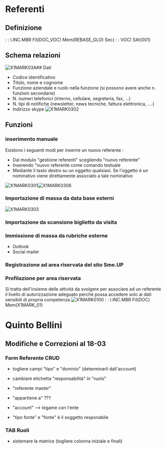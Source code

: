 # Referenti
## Definizione
 :  : I.INC.MBR Fil(DOC_VOC) Mem(REBASE_GLO) Sec( :  : VOC) SAt(001)

## Schema relazioni
![X1MARK03A](https://doc.smeup.com/immagini/REREFE_01/X1MARK03A.png)## Dati
-  Codice identificativo
-  Titolo, nome e cognome
-  Funzione aziendale e ruolo nella funzione (si possono avere anche n. funzioni secondarie)
-  N. numeri telefonici (interno, cellulare, segreteria, fax, ...)
-  N. tipi di notifiche (newsletter, news tecniche, fattura elettronica, ....)
-  Indirizzo skype
![X1MARK0302](https://doc.smeup.com/immagini/REREFE_01/X1MARK0302.png)
## Funzioni
### inserimento manuale
Esistono i seguenti modi per inserire un nuovo referente : 
-  Dal modulo "gestione referenti" scegliendo "nuovo referente"
-  Inserendo "nuovo referente come comando testuale
-  Mediante il tasto destro su un oggetto qualsiasi. Se l'oggetto è un nominativo viene direttamente associato a tale nominativo

![X1MARK0301](https://doc.smeup.com/immagini/REREFE_01/X1MARK0301.png)![X1MARK0306](https://doc.smeup.com/immagini/REREFE_01/X1MARK0306.png)
### Importazione di massa da data base esterni
![X1MARK0303](https://doc.smeup.com/immagini/REREFE_01/X1MARK0303.png)
### Importazione da scansione biglietto da visita

### Immissione di massa da rubriche esterne
-  Outlook
-  Social mailer

### Registrazione ad area riservata del sito Sme.UP

### Profilazione per area riservata
Si tratta dell'insieme delle attività da svolgere per associare ad un referente il livello di autorizzazione adeguato perchè possa accedere solo ai dati sensibili di propria competenza
![X1MARK0100](https://doc.smeup.com/immagini/REREFE_01/X1MARK0100.png) :  : I.INC.MBR Fil(DOC) Mem(X1MARK_01)
# Quinto Bellini
## Modifiche e Correzioni al 18-03
### Form Referente CRUD
-  togliere campi "tipo" e "dominio" (determinarli dall'account)
-  cambiare etichetta "responsabilità" in "ruolo"
-  "referente master"
-  "appartiene a" ???
-  "account" --> legame con l'ente

-  "tipo fonte" e "fonte" è il soggetto responabile

### TAB Ruoli
-  sistemare la matrice (togliere colonna iniziale e finali)



